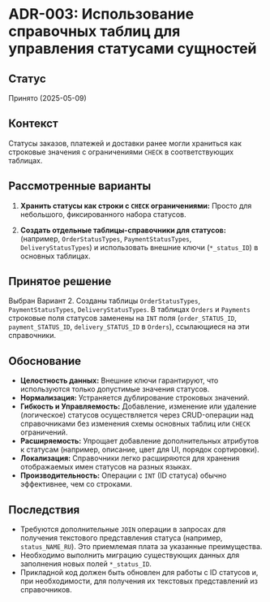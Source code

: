 # ADR-003: Использование справочных таблиц для управления статусами сущностей

## Статус

Принято (2025-05-09)

## Контекст

Статусы заказов, платежей и доставки ранее могли храниться как строковые значения с ограничениями `CHECK` в соответствующих таблицах.

## Рассмотренные варианты

1. **Хранить статусы как строки с `CHECK` ограничениями:** Просто для небольшого, фиксированного набора статусов.

2. **Создать отдельные таблицы-справочники для статусов:** (например, `OrderStatusTypes`, `PaymentStatusTypes`, `DeliveryStatusTypes`) и использовать внешние ключи (`*_status_ID`) в основных таблицах.

## Принятое решение

Выбран Вариант 2. Созданы таблицы `OrderStatusTypes`, `PaymentStatusTypes`, `DeliveryStatusTypes`. В таблицах `Orders` и `Payments` строковые поля статусов заменены на `INT` поля (`order_STATUS_ID`, `payment_STATUS_ID`, `delivery_STATUS_ID` в `Orders`), ссылающиеся на эти справочники.

## Обоснование

* **Целостность данных:** Внешние ключи гарантируют, что используются только допустимые значения статусов.
* **Нормализация:** Устраняется дублирование строковых значений.
* **Гибкость и Управляемость:** Добавление, изменение или удаление (логическое) статусов осуществляется через CRUD-операции над справочниками без изменения схемы основных таблиц или `CHECK` ограничений.
* **Расширяемость:** Упрощает добавление дополнительных атрибутов к статусам (например, описание, цвет для UI, порядок сортировки).
* **Локализация:** Справочники легко расширяются для хранения отображаемых имен статусов на разных языках.
* **Производительность:** Операции с `INT` (ID статуса) обычно эффективнее, чем со строками.

## Последствия

* Требуются дополнительные `JOIN` операции в запросах для получения текстового представления статуса (например, `status_NAME_RU`). Это приемлемая плата за указанные преимущества.
* Необходимо выполнить миграцию существующих данных для заполнения новых полей `*_status_ID`.
* Прикладной код должен быть обновлен для работы с ID статусов и, при необходимости, для получения их текстовых представлений из справочников.
